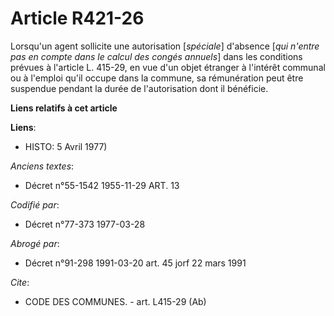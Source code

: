 # Article R421-26

Lorsqu'un agent sollicite une autorisation [*spéciale*] d'absence [*qui n'entre pas en compte dans le calcul des congés
annuels*] dans les conditions prévues à l'article L. 415-29, en vue d'un objet étranger à l'intérêt communal ou à l'emploi
qu'il occupe dans la commune, sa rémunération peut être suspendue pendant la durée de l'autorisation dont il bénéficie.

**Liens relatifs à cet article**

**Liens**:

  - HISTO: 5 Avril 1977)

_Anciens textes_:

  - Décret n°55-1542 1955-11-29 ART. 13

_Codifié par_:

  - Décret n°77-373 1977-03-28

_Abrogé par_:

  - Décret n°91-298 1991-03-20 art. 45 jorf 22 mars 1991

_Cite_:

  - CODE DES COMMUNES. - art. L415-29 (Ab)
